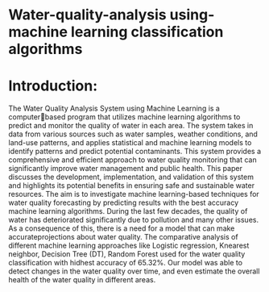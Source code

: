 # Water-quality-analysis using- machine learning classification algorithms

# Introduction:
 The Water Quality Analysis System using Machine Learning is a computerbased program that utilizes machine learning algorithms to predict and monitor the quality of water in each area. The system takes in data from various sources such as water samples, weather conditions, and land-use patterns, and applies statistical and machine learning models to identify patterns and predict potential contaminants. This system provides a comprehensive and efficient approach to water quality monitoring that can significantly improve water management and public health. This paper discusses the development, implementation, and validation of this system and highlights its potential benefits in ensuring safe and sustainable water resources. The aim is to investigate machine learning-based techniques for water quality forecasting by predicting results with the best accuracy machine learning algorithms. During the last few decades, the quality of water has deteriorated significantly due to pollution and many other issues. As a consequence of this, there is a need for a model that can make accurateprojections about water quality. The comparative analysis of different machine learning approaches like Logistic regression, Knearest neighbor, Decision Tree (DT), Random Forest used for the water quality classification with hidhest accuracy of 65.32%. Our model was able to detect changes in the water quality over 
time, and even estimate the overall health of the water quality in different areas.
          
